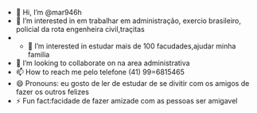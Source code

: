 - 👋 Hi, I’m @mar946h
- 👀 I’m interested in em trabalhar em administração, exercio brasileiro, policial da rota engenheira civil,traçitas  
- - 👀 I’m interested in estudar mais de 100 facudades,ajudar minha familia 
- 💞️ I’m looking to collaborate on na area administrativa 
- 📫 How to reach me pelo telefone (41) 99=6815465
- 😄 Pronouns: eu gosto de ler de estudar de se divitir com os amigos de fazer os outros felizes 
- ⚡ Fun fact:facidade de fazer amizade com as pessoas ser amigavel 

<!---
mar946h/mar946h is a ✨ special ✨ repository because its `README.md` (this file) appears on your GitHub profile.
You can click the Preview link to take a look at your changes.
--->
